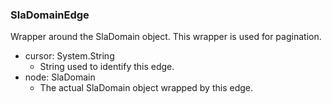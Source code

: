 ### SlaDomainEdge
Wrapper around the SlaDomain object. This wrapper is used for pagination.

- cursor: System.String
  - String used to identify this edge.
- node: SlaDomain
  - The actual SlaDomain object wrapped by this edge.
